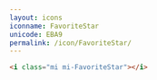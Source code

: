 ```yaml
---
layout: icons
iconname: FavoriteStar
unicode: EBA9
permalink: /icon/FavoriteStar/
---
```


``` html
<i class="mi mi-FavoriteStar"></i>
```
